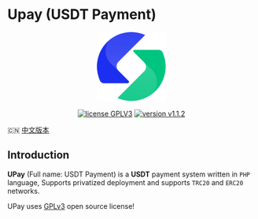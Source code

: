 # Upay (USDT Payment)

<p align="center">
<img src="https://raw.githubusercontent.com/UPay-USDT/USDT-Payment-Gateway/main/UPay-logo.png" witdh="140" height="140">
</p>
<p align="center">
<a href="https://www.gnu.org/licenses/gpl-3.0.html"><img src="https://img.shields.io/badge/license-GPLV3-blue" alt="license GPLV3"></a>
<a href="https://github.com/UPay-USDT/USDT-Payment-Gateway/releases/tag/v1.1.2"><img src="https://img.shields.io/badge/version-v1.1.2-green" alt="version v1.1.2"></a>
</p>

🇨🇳 [中文版本](https://github.com/UPay-USDT/USDT-Payment-Gateway/blob/main/README.md) 


## Introduction
**UPay** (Full name: USDT Payment) is a **USDT** payment system written in `PHP` language, Supports privatized deployment and supports `TRC20` and `ERC20` networks.

UPay uses [GPLv3](https://www.gnu.org/licenses/gpl-3.0.html) open source license!
